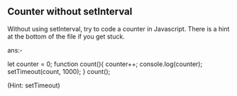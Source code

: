 ## Counter without setInterval

Without using setInterval, try to code a counter in Javascript. There is a hint at the bottom of the file if you get stuck.



ans:-

let counter = 0;
function count(){
    counter++;
    console.log(counter);
    setTimeout(count, 1000);
}
count();




































































(Hint: setTimeout)